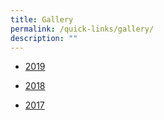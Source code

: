 ```yaml
---
title: Gallery
permalink: /quick-links/gallery/
description: ""
---
```



*   [2019](/others/gallery-2019)  
    
*   [2018](/others/gallery-2018)
*   [2017](/others/gallery-2017)